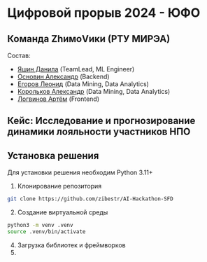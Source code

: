 # Цифровой прорыв 2024 - ЮФО
## Команда ZhимоVики (РТУ МИРЭА)
Состав:
- [Яшин Данила](https://github.com/zibestr) (TeamLead, ML Engineer)
- [Основин Александр](https://github.com/PyAlexOs) (Backend)
- [Егоров Леонид](https://github.com/Grander78498) (Data Mining, Data Analytics)
- [Корольков Александр](https://github.com/adkorolkov) (Data Mining, Data Analytics)
- [Логвинов Артём](https://github.com/ArchiLCode) (Frontend)
## Кейс: Исследование и прогнозирование динамики лояльности участников НПО
## Установка решения
Для установки решения необходим Python 3.11+
1. Клонирование репозитория
```bash
git clone https://github.com/zibestr/AI-Hackathon-SFD
```
2. Создание виртуальной среды
```bash
python3 -m venv .venv
source .venv/bin/activate
```
4. Загрузка библиотек и фреймворков
5. 
